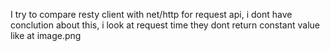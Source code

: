 I try to compare resty client with net/http for request api, i dont have conclution about this, i look at request time they dont return constant value like at image.png
